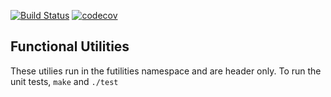 [![Build Status](https://travis-ci.org/phillyfan1138/FunctionalUtilities.svg?branch=master)](https://travis-ci.org/phillyfan1138/FunctionalUtilities)
[![codecov](https://codecov.io/gh/phillyfan1138/FunctionalUtilities/branch/master/graph/badge.svg)](https://codecov.io/gh/phillyfan1138/FunctionalUtilities)


## Functional Utilities
These utilies run in the futilities namespace and are header only.  To run the unit tests, `make` and `./test`